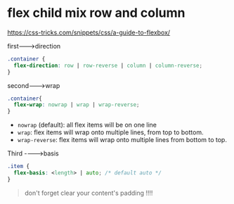 # flex child mix row and column

https://css-tricks.com/snippets/css/a-guide-to-flexbox/

first--->direction

```css
.container {
  flex-direction: row | row-reverse | column | column-reverse;
}
```

second--->wrap

```css
.container{
  flex-wrap: nowrap | wrap | wrap-reverse;
}
```

- `nowrap` (default): all flex items will be on one line
- `wrap`: flex items will wrap onto multiple lines, from top to bottom.
- `wrap-reverse`: flex items will wrap onto multiple lines from bottom to top.

Third ---->basis

```css
.item {
  flex-basis: <length> | auto; /* default auto */
}
```

>
>
>don't forget clear your content's padding !!!!